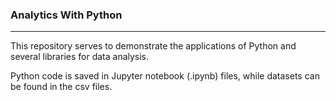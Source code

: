 ### Analytics With Python 
***
This repository serves to demonstrate the applications of Python and several libraries for data analysis. 

Python code is saved in Jupyter notebook (.ipynb) files, while datasets can be found in the csv files.
